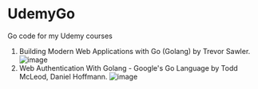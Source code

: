 # UdemyGo
Go code for my Udemy courses
1. Building Modern Web Applications with Go (Golang) by Trevor Sawler. 
![image](https://user-images.githubusercontent.com/29457540/189472947-a4b9f4d1-5f5f-454a-9af4-f00793d5f993.png)
2. Web Authentication With Golang - Google's Go Language by Todd McLeod, Daniel Hoffmann. 
![image](https://user-images.githubusercontent.com/29457540/202868802-f2f709ca-5e82-414d-bc63-d58f5a13ee55.jpg)
